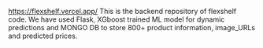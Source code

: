 https://flexshelf.vercel.app/
This is the backend repository of flexshelf code. We have used Flask, XGboost trained ML model for dynamic predictions and MONGO DB to store 800+ product information, image_URLs and predicted prices.

